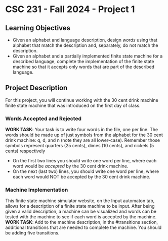 # CSC 231 - Fall 2024 - Project 1

## Learning Objectives
- Given an alphabet and language description, design *words* using that alphabet that match the description and, separately, do not match the description.
- Given an alphabet and a partially implemented finite state machine for a described language, complete the implementation of the finite state machine so that it accepts only words that are part of the described language.

## Project Description
For this project, you will continue working with the 30 cent drink machine finite state machine that was introduced on the first day of class.

### Words Accepted and Rejected
**WORK TASK**: Your task is to write four words in the file, one per line. The words should be made up of just symbols from the alphabet for the 30 cent drink machine: q, d, and n (note they are all lower-case). Remember those symbols represent quarters (25 cents), dimes (10 cents), and nickels (5 cents) respectively

- On the first two lines you should write one word per line, where each word would be *accepted* by the 30 cent drink machine.
- On the next (last two) lines, you should write one word per line, where each word would NOT be accepted by the 30 cent drink machine.

### Machine Implementation
This finite state machine simulator website, on the Input automaton tab, allows for a description of a finite state machine to be input. After being given a valid description, a machine can be visualized and words can be tested with the machine to see if each word is accepted by the machine.
**WORK TASK**: Add to the machine description, in the #transitions section, additional transitions that are needed to complete the machine. You should be adding five transitions.
